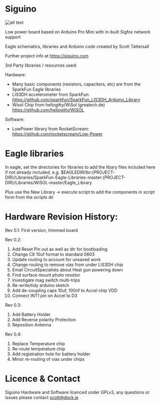 # Siguino

![alt text](https://siguino.com/wp-content/uploads/2017/10/proto5-1024x768.jpg "Siguino final design")

Low power board based on Arduino Pro Mini with in-built Sigfox network support

Eagle schematics, libraries and Arduino code created by Scott Tattersall

Further project info at https://siguino.com

3rd Party libraries / resources used:

Hardware:
- Many basic components (resistors, capacitors, etc) are from the SparkFun Eagle libraries
- LIS3DH accelerometer from SparkFun: https://github.com/sparkfun/SparkFun_LIS3DH_Arduino_Library
- Wisol Chip from hellogitty/WiSol (greatech.de) https://github.com/hellogitty/WiSOL

Software:
- LowPower library from RocketScream: https://github.com/rocketscream/Low-Power

# Eagle libraries
In eagle, set the directories for libraries to add the libary files included here if not already included, e.g.
$EAGLEDIR/lbr:{PROJECT-DIR}/Libraries/SparkFun-Eagle-Libraries-master:{PROJECT-DIR}/Libraries/WiSOL-master/Eagle_Library

Plus use the New Library -> execute script to add the components in script form from the scripts dir

# Hardware Revision History:

Rev 0.1: First version, trimmed board

Rev 0.2:
1) Add Reset Pin out as well as dtr for bootloading
2) Change C8 10uf format to standard 0603
3) Update routing to account for unsaved work
4) Change routing to remove vias from under LIS3DH chip
5) Email CircuitSpecialists about Heat gun powering down
6) Find surface mount photo resistor
7) Investigate mag switch multi-trips
8) Re-write/tidy arduino sketch
9) Add de-coupling caps 10uf, 100nf to Accel chip VDD
10) Connect INT1 pin on Accel to D3

Rev 0.3:
1) Add Battery Holder
2) Add Reverse polarity Protection
3) Reposition Antenna

Rev 0.4:
1) Replace Temperature chip
2) Re-route temperature chip
3) Add registration hole for battery holder
4) Minor re-routing of vias under chips

# Licence & Contact

Siguino Hardware and Software licenced under GPLv3, any questions or issues please contact scott@dock.ie
